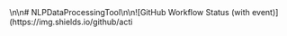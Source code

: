<div align=\"center\">\n\n# NLPDataProcessingTool\n\n![GitHub Workflow Status (with event)](https://img.shields.io/github/acti